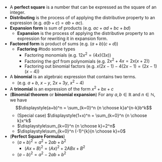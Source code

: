 - A **perfect square** is a number that can be expressed as the square of an integer.
- **Distributing** is the process of of applying the distributive property to an expression (e.g. $a(b+c)=ab+ac$).
- **Expansion form** is sum of products (e.g. $ac+ad+bc+bd$)
	- **Expansion** is the process of applying the distributive property to an expression for rewriting it in expansion form.
- **Factored form** is product of sums (e.g. $(a+b)(c+d)$)
	- **Factoring** #todo some types
		- Factoring monomials (e.g. $12x^2 = (4x)(3x)$)
		- Factoring the gcf from polynomials (e.g. $2x^2+4x = 2x(x+2)$)
		- Factoring out binomial factors (e.g. $x(2x-1)-4(2x-1) = (2x-1)(x-4)$)
- A **binomial** is an algebraic expression that contains two terms. 
	- (e.g. $a+b$, $x-y$, $2x+3y$, $x^2-4$)
- A **trinomial** is an expression of the form $x^2+bx+c$ 
- (**Binomial theorem** or **binomial expansion**) For any $a,b\in\mathbb{R}$ and $n\in\mathbb{N}$, we have $$\displaystyle(a+b)^n = \sum_{k=0}^n {n \choose k}a^{n-k}b^k$$
	- (Special case) $\displaystyle(1+x)^n = \sum_{k=0}^n {n \choose k}x^k$
	- $\displaystyle\sum_{k=0}^n {n \choose k}=2^n$
	- $\displaystyle\sum_{k=0}^n (-1)^{k}{n \choose k}=0$
- (**Perfect Square Formulas**) 
	- $\displaystyle(a+b)^2=a^2+2ab+b^2$
		- $(Ax+B)^2=(Ax)^2+2ABx+B^2$
	- $\displaystyle(a-b)^2=a^2-2ab+b^2$
